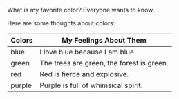 What is my favorite color? Everyone wants to know.

Here are some thoughts about colors:

| Colors | My Feelings About Them |
| ------ | ---------------------- |
| blue   | I love blue because I am blue. |
| green  | The trees are green, the forest is green. |
| red    | Red is fierce and explosive. |
| purple | Purple is full of whimsical spirit. |

